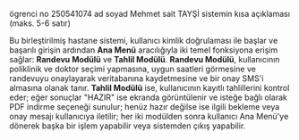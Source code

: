 ögrenci no 250541074
ad soyad Mehmet sait TAYŞİ
sistemin kısa açıklaması (maks. 5-6 satır)

Bu birleştirilmiş hastane sistemi, kullanıcı kimlik doğrulaması ile başlar ve başarılı girişin ardından **Ana Menü** aracılığıyla iki temel fonksiyona erişim sağlar: **Randevu Modülü** ve **Tahlil Modülü**. **Randevu Modülü**, kullanıcının poliklinik ve doktor seçimi yapmasına, uygun saatleri görmesine ve randevuyu onaylayarak veritabanına kaydetmesine ve bir onay SMS'i almasına olanak tanır. **Tahlil Modülü** ise, kullanıcının kayıtlı tahlillerini kontrol eder; eğer sonuçlar "HAZIR" ise ekranda görüntülenir ve isteğe bağlı olarak PDF indirme seçeneği sunulur; henüz hazır değilse ise ilgili bekleme veya onay mesajı kullanıcıya iletilir; her iki modülden sonra kullanıcı Ana Menü'ye dönerek başka bir işlem yapabilir veya sistemden çıkış yapabilir.
